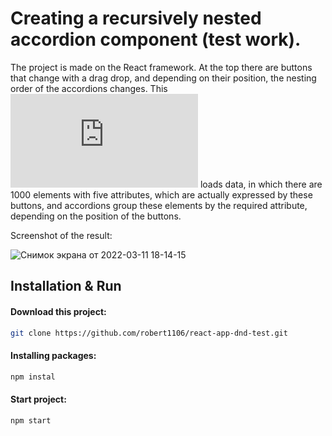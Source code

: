 # Creating a recursively nested accordion component (test work).

The project is made on the React framework.
At the top there are buttons that change with a drag drop, and depending on their position, the nesting order of the accordions changes. This ![link](https://gist.githubusercontent.com/CJRoman/53790acd766cd2820da6bbf884235cec/raw/5e392796d26c956c2585c1a29a1d4ead1487fb63/items.json) loads data, in which there are 1000 elements with five attributes, which are actually expressed by these buttons, and accordions group these elements by the required attribute, depending on the position of the buttons.


Screenshot of the result:

![Снимок экрана от 2022-03-11 18-14-15](https://user-images.githubusercontent.com/38593350/157907517-28b02219-c944-46aa-8ead-63122f1d312b.png)


## Installation & Run
#### Download this project:
```bash
git clone https://github.com/robert1106/react-app-dnd-test.git
```
#### Installing packages:
```bash
npm instal
```
#### Start project:
```bash
npm start
```
